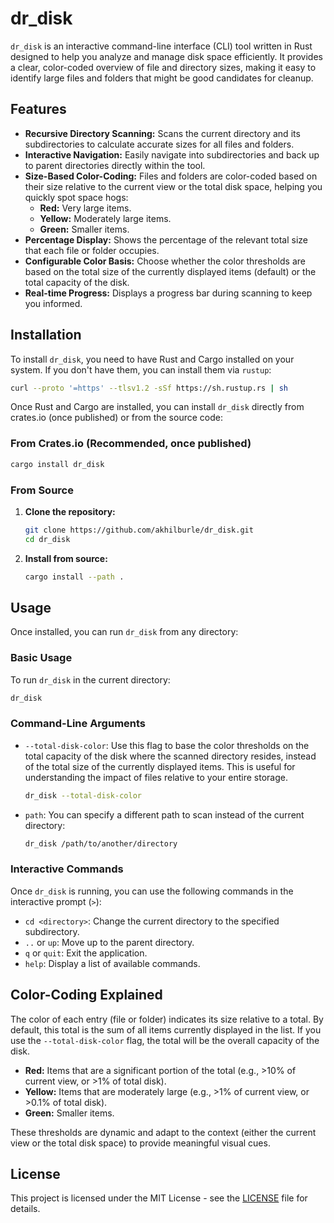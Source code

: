 # dr_disk

`dr_disk` is an interactive command-line interface (CLI) tool written in Rust designed to help you analyze and manage disk space efficiently. It provides a clear, color-coded overview of file and directory sizes, making it easy to identify large files and folders that might be good candidates for cleanup.

## Features

-   **Recursive Directory Scanning:** Scans the current directory and its subdirectories to calculate accurate sizes for all files and folders.
-   **Interactive Navigation:** Easily navigate into subdirectories and back up to parent directories directly within the tool.
-   **Size-Based Color-Coding:** Files and folders are color-coded based on their size relative to the current view or the total disk space, helping you quickly spot space hogs:
    -   **Red:** Very large items.
    -   **Yellow:** Moderately large items.
    -   **Green:** Smaller items.
-   **Percentage Display:** Shows the percentage of the relevant total size that each file or folder occupies.
-   **Configurable Color Basis:** Choose whether the color thresholds are based on the total size of the currently displayed items (default) or the total capacity of the disk.
-   **Real-time Progress:** Displays a progress bar during scanning to keep you informed.

## Installation

To install `dr_disk`, you need to have Rust and Cargo installed on your system. If you don't have them, you can install them via `rustup`:

```bash
curl --proto '=https' --tlsv1.2 -sSf https://sh.rustup.rs | sh
```

Once Rust and Cargo are installed, you can install `dr_disk` directly from crates.io (once published) or from the source code:

### From Crates.io (Recommended, once published)

```bash
cargo install dr_disk
```

### From Source

1.  **Clone the repository:**
    ```bash
    git clone https://github.com/akhilburle/dr_disk.git
    cd dr_disk
    ```

2.  **Install from source:**
    ```bash
    cargo install --path .
    ```

## Usage

Once installed, you can run `dr_disk` from any directory:

### Basic Usage

To run `dr_disk` in the current directory:

```bash
dr_disk
```

### Command-Line Arguments

-   `--total-disk-color`: Use this flag to base the color thresholds on the total capacity of the disk where the scanned directory resides, instead of the total size of the currently displayed items. This is useful for understanding the impact of files relative to your entire storage.

    ```bash
    dr_disk --total-disk-color
    ```

-   `path`: You can specify a different path to scan instead of the current directory:

    ```bash
    dr_disk /path/to/another/directory
    ```

### Interactive Commands

Once `dr_disk` is running, you can use the following commands in the interactive prompt (`>`):

-   `cd <directory>`: Change the current directory to the specified subdirectory.
-   `..` or `up`: Move up to the parent directory.
-   `q` or `quit`: Exit the application.
-   `help`: Display a list of available commands.

## Color-Coding Explained

The color of each entry (file or folder) indicates its size relative to a total. By default, this total is the sum of all items currently displayed in the list. If you use the `--total-disk-color` flag, the total will be the overall capacity of the disk.

-   **Red:** Items that are a significant portion of the total (e.g., >10% of current view, or >1% of total disk).
-   **Yellow:** Items that are moderately large (e.g., >1% of current view, or >0.1% of total disk).
-   **Green:** Smaller items.

These thresholds are dynamic and adapt to the context (either the current view or the total disk space) to provide meaningful visual cues.

## License

This project is licensed under the MIT License - see the [LICENSE](LICENSE) file for details.
